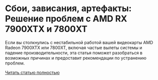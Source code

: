 # Сбои, зависания, артефакты: Решение проблем с AMD RX 7900XTX и 7800XT



Если вы столкнулись с нестабильной работой вашей видеокарты AMD Radeon 7900XTX или 7800XT, включая частые вылеты системы и падение производительности, эта статья поможет разобраться в возможных причинах и предоставит рекомендации по устранению проблем.

[Читать статью полностью](https://xyberbara.com/gaming/amd-rx-7900xtx-7800xt/)
